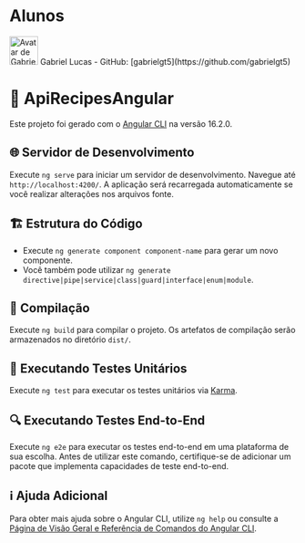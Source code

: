 
# Alunos

<img src="https://avatars.githubusercontent.com/u/69332675?v=4" alt="Avatar de Gabriel Lucas" width="50" />
Gabriel Lucas - GitHub: [gabrielgt5](https://github.com/gabrielgt5)


# 🍲 ApiRecipesAngular

Este projeto foi gerado com o [Angular CLI](https://github.com/angular/angular-cli) na versão 16.2.0.

## 🌐 Servidor de Desenvolvimento

Execute `ng serve` para iniciar um servidor de desenvolvimento. Navegue até `http://localhost:4200/`. A aplicação será recarregada automaticamente se você realizar alterações nos arquivos fonte.

## 🏗️ Estrutura do Código

- Execute `ng generate component component-name` para gerar um novo componente.
- Você também pode utilizar `ng generate directive|pipe|service|class|guard|interface|enum|module`.

## 🚀 Compilação

Execute `ng build` para compilar o projeto. Os artefatos de compilação serão armazenados no diretório `dist/`.

## 🧪 Executando Testes Unitários

Execute `ng test` para executar os testes unitários via [Karma](https://karma-runner.github.io).

## 🔍 Executando Testes End-to-End

Execute `ng e2e` para executar os testes end-to-end em uma plataforma de sua escolha. Antes de utilizar este comando, certifique-se de adicionar um pacote que implementa capacidades de teste end-to-end.

## ℹ️ Ajuda Adicional

Para obter mais ajuda sobre o Angular CLI, utilize `ng help` ou consulte a [Página de Visão Geral e Referência de Comandos do Angular CLI](https://angular.io/cli).
